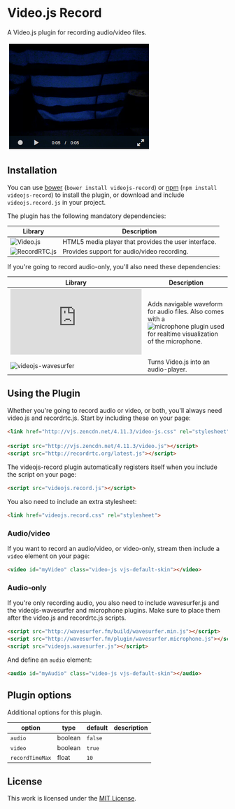 Video.js Record
===============

A Video.js plugin for recording audio/video files.

![Screenshot](/examples/img/screenshot.png?raw=true "Screenshot")

Installation
------------

You can use [bower](http://bower.io) (`bower install videojs-record`) or
[npm](https://www.npmjs.org) (`npm install videojs-record`) to install the
plugin, or download and include `videojs.record.js` in your project.

The plugin has the following mandatory dependencies:

| Library | Description |
| --- | --- |
| ![Video.js](http://www.videojs.com) | HTML5 media player that provides the user interface. |
| ![RecordRTC.js](http://recordrtc.org) | Provides support for audio/video recording. |

If you're going to record audio-only, you'll also need these dependencies:

| Library | Description |
| --- | --- |
| ![wavesurfer.js](https://github.com/katspaugh/wavesurfer.js) | Adds navigable waveform for audio files. Also comes with a ![microphone plugin](http://www.wavesurfer.fm/example/microphone) used for realtime visualization of the microphone. |
| ![videojs-wavesurfer](https://github.com/collab-project/videojs-wavesurfer) | Turns Video.js into an audio-player. |

Using the Plugin
----------------

Whether you're going to record audio or video, or both, you'll always need
video.js and recordrtc.js. Start by including these on your page:

```html
<link href="http://vjs.zencdn.net/4.11.3/video-js.css" rel="stylesheet">

<script src="http://vjs.zencdn.net/4.11.3/video.js"></script>
<script src="http://recordrtc.org/latest.js"></script>
```

The videojs-record plugin automatically registers itself when you include the script
on your page:

```html
<script src="videojs.record.js"></script>
```

You also need to include an extra stylesheet:

```html
<link href="videojs.record.css" rel="stylesheet">
```

### Audio/video

If you want to record an audio/video, or video-only, stream then include a
`video` element on your page:

```html
<video id="myVideo" class="video-js vjs-default-skin"></video>
```

### Audio-only

If you're only recording audio, you also need to include wavesurfer.js and
the videojs-wavesurfer and microphone plugins. Make sure to place them after
the video.js and recordrtc.js scripts.

```html
<script src="http://wavesurfer.fm/build/wavesurfer.min.js"></script>
<script src="http://wavesurfer.fm/plugin/wavesurfer.microphone.js"></script>
<script src="videojs.wavesurfer.js"></script>
```

And define an `audio` element:

```html
<audio id="myAudio" class="video-js vjs-default-skin"></audio>
```

Plugin options
--------------

Additional options for this plugin.

| option | type | default | description |
| --- | --- | --- | --- |
| `audio` | boolean | `false` | |
| `video` | boolean | `true` | |
| `recordTimeMax` | float | `10` | |

License
-------

This work is licensed under the [MIT License](LICENSE).
